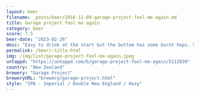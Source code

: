 ```yaml
---
layout: beer
filename: _posts/beer/2016-11-09-garage-project-fool-me-again.md
title: Garage project fool me again
category: beer
score: 7.5
beer-date: "2023-02-26"
desc: "Easy to drink at the start but the bottom has some burnt hops. Still decent"
permalink: /beer/:title.html
img: /img/list/garage-project-fool-me-again.jpeg
untappd: "https://untappd.com/b/garage-project-fool-me-again/5112839"
country: "New Zealand"
brewery: "Garage Project"
breweryURL: "brewery/garage-project.html"
style: "IPA - Imperial / Double New England / Hazy"
---
```

